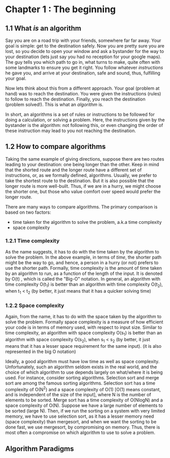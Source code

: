 # Chapter 1 : The beginning

## 1.1 What _is_ an algorithm
Say you are on a road trip with your friends, somewhere far far away. Your goal is simple: get to the destination safely. Now you are pretty sure you are lost, so you decide to open your window and ask a bystander for the way to your destination (lets just say you had no reception for your google maps). The guy tells you which path to go in, what turns to make, quite often with some landmarks to ensure you get it right. You follow whatever <i>instructions</i> he gave you, and arrive at your destination, safe and sound, thus, fulfilling your goal.

Now lets think about this from a different approach. Your goal (problem at hand) was to reach the destination. You were given the instructions (rules) to follow to reach the destination. Finally, you reach the destination (problem solved!). This is what an <i>algorithm</i> is.

In short, an algorithms is a set of rules or instructions to be followed for doing a calculation, or solving a problem. Here, the instructions given by the bystander is the algorithm: not following this, or even changing the order of these instruction may lead to you not reaching the destination. 

## 1.2 How to compare algorithms
Taking the same example of giving directions, suppose there are two routes leading to your destination: one being longer than the other. Keep in mind that the shorted route and the longer route have a different set of instructions, or, as we formally defined, algorithms. Usually, we prefer to take the shortest route to the destination. But it is also possible that the longer route is more well-built. Thus, if we are in a hurry, we might choose the shorter one, but those who value comfort over speed would prefer the longer route.

There are many ways to compare algorithms. The primary comparison is based on two factors:
- time taken for the algorithm to solve the problem, a.k.a time complexity
- space complexity

### 1.2.1 Time complexity
As the name suggests, it has to do with the time taken by the algorithm to solve the problem. In the above example, in terms of _time_, the shorter path might be the way to go, and hence, a person in a hurry (or not) prefers to use the shorter path. Formally, time complexity is the amount of time taken by an algorithm to run, as a function of the length of the input. It is denoted by O(t) , which is called the "Big-O" notation. In general, an algorithm with time complexity O(t<sub>1</sub>) is better than an algorithm with time complexity O(t<sub>2</sub>), when t<sub>1</sub> < t<sub>2</sub> (by better, it just means that it has a quicker solving time)

### 1.2.2 Space complexity
Again, from the name, it has to do with the space taken by the algorithm to solve the problem. Formally space complexity is a measure of how efficient your code is in terms of memory used, with respect to input size. Similar to time complexity, an algorithm with space complexity O(s<sub>1</sub>) is better than an algorithm with space complexity O(s<sub>2</sub>), when s<sub>1</sub> < s<sub>2</sub> (by better, it just means that it has a lesser space requirement for the same input). (it is also represented in the big O notation)

Ideally, a good algorithm must have low time as well as space complexity. Unfortunately, such an algorithm seldom exists in the real world, and the choice of which algorithm to use depends largely on what/where it is being used. For instance, consider sorting algorithms. Selection sort and merge sort are among the famous sorting algorithms. Selection sort has a time complexity of O(N<sup>2</sup>) and a space complexity of O(1) [O(1) means constant, and is independent of the size of the input], where N is the number of elements to be sorted. Merge sort has a time complexity of O(NlogN) and a space complexity of O(N). Suppose we have a large number of elements to be sorted (large N). Then, if we run the sorting on a system with very limited memory, we have to use selection sort, as it has a lesser memory need (space complexity) than mergesort, and when we want the sorting to be done fast, we use mergesort, by compromising on memory. Thus, there is most often a compromise on which algorithm to use to solve a problem.

## Algorithm Paradigms